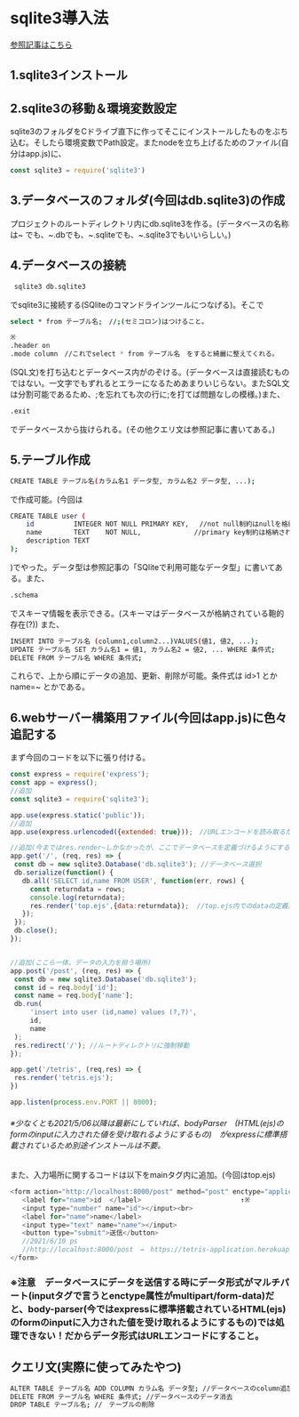 # sqlite3導入法
[参照記事はこちら](https://www.dbonline.jp/sqlite/)

## 1.sqlite3インストール
## 2.sqlite3の移動＆環境変数設定
sqlite3のフォルダをCドライブ直下に作ってそこにインストールしたものをぶち込む。そしたら環境変数でPath設定。またnodeを立ち上げるためのファイル(自分はapp.js)に、
```js
const sqlite3 = require('sqlite3')
```
## 3.データベースのフォルダ(今回はdb.sqlite3)の作成
プロジェクトのルートディレクトリ内にdb.sqlite3を作る。(データベースの名称は~
でも、~.dbでも、~.sqliteでも、~.sqlite3でもいいらしい。)
## 4.データベースの接続
```bash
 sqlite3 db.sqlite3
 ```
 でsqlite3に接続する(SQliteのコマンドラインツールにつなげる)。そこで
 ```bash
 select * from テーブル名;　//;(セミコロン)はつけること。

 ※
 .header on
.mode column　//これでselect * from テーブル名　をすると綺麗に整えてくれる。
 ```
 (SQL文)を打ち込むとデータベース内がのぞける。(データベースは直接読むものではない。一文字でもずれるとエラーになるためあまりいじらない。またSQL文は分割可能であるため、;を忘れても次の行に;を打てば問題なしの模様。)また、
 ```bash
 .exit
 ```
 でデータベースから抜けられる。(その他クエリ文は参照記事に書いてある。)
 ## 5.テーブル作成
 ```bash
 CREATE TABLE テーブル名(カラム名1 データ型, カラム名2 データ型, ...);
 ```
 で作成可能。(今回は
```bash
CREATE TABLE user (
    id          INTEGER NOT NULL PRIMARY KEY, 　//not null制約はnullを格納できないようにしてる。
    name        TEXT    NOT NULL,　　　　　　　　//primary key制約は格納されたデータの重複を防いでいる。
    description TEXT
);
```
 )でやった。データ型は参照記事の「SQliteで利用可能なデータ型」に書いてある。また、
 ```bash
 .schema
 ```
 でスキーマ情報を表示できる。(スキーマはデータベースが格納されている鞄的存在(?)) また、
 ```bash
 INSERT INTO テーブル名 (column1,column2...)VALUES(値1, 値2, ...);
 UPDATE テーブル名 SET カラム名1 = 値1, カラム名2 = 値2, ... WHERE 条件式;
 DELETE FROM テーブル名 WHERE 条件式;
 ```
 これらで、上から順にデータの追加、更新、削除が可能。条件式は id>1 とか   name=~ とかである。
 ## 6.webサーバー構築用ファイル(今回はapp.js)に色々追記する
 まず今回のコードを以下に張り付ける。
 ```js
 const express = require('express');
const app = express();
//追加
const sqlite3 = require('sqlite3');

app.use(express.static('public'));
//追加
app.use(express.urlencoded({extended: true}));　//URLエンコードを読み取るための何か。

//追加(今まではres.render~しかなかったが、ここでデータベースを定義づけるようにする)
app.get('/', (req, res) => {
  const db = new sqlite3.Database('db.sqlite3'); //データベース選択
  db.serialize(function() {
    db.all('SELECT id,name FROM USER', function(err, rows) {
      const returndata = rows;
      console.log(returndata);
      res.render('top.ejs',{data:returndata});  //top.ejs内でのdataの定義。プロジェクトのルートディレクトリに関するビュー、テンプレートをレンダリングしている。
    });
  });
  db.close();
});


//追加(ここら一体。データの入力を担う場所)
app.post('/post', (req, res) => {
  const db = new sqlite3.Database('db.sqlite3');  
  const id = req.body['id'];
  const name = req.body['name'];
  db.run(
      'insert into user (id,name) values (?,?)',
      id,
      name
  );
  res.redirect('/'); //ルートディレクトリに強制移動
});

app.get('/tetris', (req,res) => {
  res.render('tetris.ejs');
})

app.listen(process.env.PORT || 8000);
 ```
 ###### ※少なくとも2021/5/06以降は最新にしていれば、bodyParser　(HTML(ejs)のformのinputに入力された値を受け取れるようにするもの)　がexpressに標準搭載されているため別途インストールは不要。
 また、入力場所に関するコードは以下をmainタグ内に追加。(今回はtop.ejs)
 ```js
<form action="http://localhost:8000/post" method="post" enctype="application/x-www-form-urlencoded">
    <label for="name">id  </label>                         ↑※
    <input type="number" name="id"></input><br>
    <label for="name">name</label>
    <input type="text" name="name"></input>
    <button type="submit">送信</button>
    //2021/6/10 ps 
    //http://localhost:8000/post　→　https://tetris-application.herokuapp.com/post
</form>
 ```
 
 ### ※注意　データベースにデータを送信する時にデータ形式がマルチパート(inputタグで言うとenctype属性がmultipart/form-data)だと、body-parser(今ではexpressに標準搭載されているHTML(ejs)のformのinputに入力された値を受け取れるようにするもの)では処理できない！だからデータ形式はURLエンコードにすること。

 ## クエリ文(実際に使ってみたやつ)
 ```bash
 ALTER TABLE テーブル名 ADD COLUMN カラム名 データ型; //データベースのcolumn追加 (ちなみにcolumnの削除は対応していないため、削除したい場合はテーブルを作り直す必要がある。)
 DELETE FROM テーブル名 WHERE 条件式; //データベースのデータ消去
 DROP TABLE テーブル名; //　テーブルの削除
 ```
 